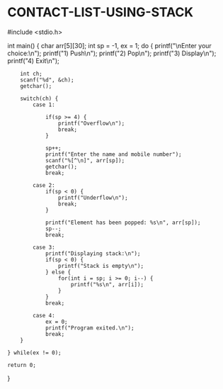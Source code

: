# CONTACT-LIST-USING-STACK
#include <stdio.h>

int main() {
    char arr[5][30]; 
    int sp = -1, ex = 1; 
    do {
        printf("\nEnter your choice:\n");
        printf("1) Push\n");
        printf("2) Pop\n");
        printf("3) Display\n");
        printf("4) Exit\n");

        int ch;
        scanf("%d", &ch);
        getchar();

        switch(ch) {
            case 1:
                
                if(sp >= 4) { 
                    printf("Overflow\n");
                    break;
                }

                sp++; 
                printf("Enter the name and mobile number");
                scanf("%[^\n]", arr[sp]);
                getchar();
                break;

            case 2:
                if(sp < 0) {
                    printf("Underflow\n");
                    break;
                }

                printf("Element has been popped: %s\n", arr[sp]);
                sp--; 
                break;

            case 3:
                printf("Displaying stack:\n");
                if(sp < 0) {
                    printf("Stack is empty\n");
                } else {
                    for(int i = sp; i >= 0; i--) {
                        printf("%s\n", arr[i]);
                    }
                }
                break;

            case 4:
                ex = 0;
                printf("Program exited.\n");
                break;
        }

    } while(ex != 0);

    return 0;
}
